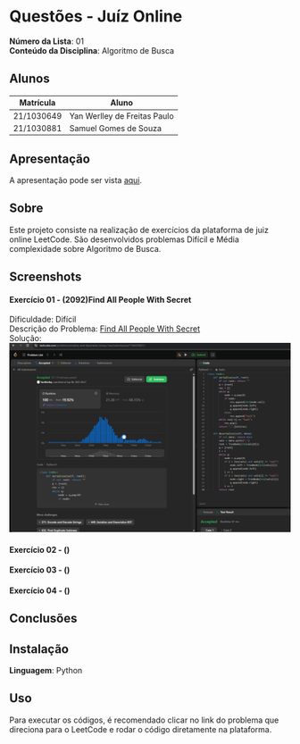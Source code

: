 # Questões - Juíz Online

**Número da Lista**: 01<br>
**Conteúdo da Disciplina**: Algoritmo de Busca<br>

## Alunos

| Matrícula  | Aluno                               |
| ---------- | ----------------------------------- |
| 21/1030649 | Yan Werlley de Freitas Paulo |
| 21/1030881 | Samuel Gomes de Souza         |

## Apresentação

A apresentação pode ser vista [aqui]().

## Sobre

Este projeto consiste na realização de exercícios da plataforma de juiz online LeetCode. São desenvolvidos problemas Difícil e Média
complexidade sobre Algoritmo de Busca.

## Screenshots

#### Exercício 01 - (2092)Find All People With Secret

Dificuldade: Difícil <br>
Descrição do Problema: [Find All People With Secret](https://leetcode.com/problems/serialize-and-deserialize-binary-tree/description/)<br>
Solução: ![2092](./prints/297.png)

#### Exercício 02 - ()


#### Exercício 03 - ()


#### Exercício 04 - ()

## Conclusões

## Instalação

**Linguagem**: Python <br>

## Uso

Para executar os códigos, é recomendado clicar no link do problema que direciona para o LeetCode e rodar o código diretamente na plataforma.
<!--## Outros

Quaisquer outras informações sobre seu projeto podem ser descritas abaixo.

-->
